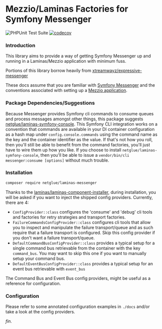 # Mezzio/Laminas Factories for Symfony Messenger

![PHPUnit Test Suite](https://github.com/netglue/laminas-messenger/workflows/PHPUnit%20Test%20Suite/badge.svg)
[![codecov](https://codecov.io/gh/netglue/laminas-messenger/branch/master/graph/badge.svg)](https://codecov.io/gh/netglue/laminas-messenger)

### Introduction

This library aims to provide a way of getting Symfony Messenger up and running in a Laminas/Mezzio application with minimum fuss.

Portions of this library borrow heavily from [xtreamwayz/expressive-messenger](https://github.com/xtreamwayz/expressive-messenger)

These docs assume that you are familiar with [Symfony Messenger](https://symfony.com/doc/current/messenger.html) and the conventions associated with setting up a [Mezzio application](https://docs.mezzio.dev/mezzio/).

### Package Dependencies/Suggestions

Because Messenger provides Symfony cli commands to consume queues and process messages amongst other things, this package suggests [netglue/laminas-symfony-console](https://github.com/netglue/laminas-symfony-console). This Symfony CLI integration works on a convention that commands are available in your DI container configuration as a hash map under `config.console.commands` using the command name as the key and the container identifier as the value. If that's not how you roll, then you'll still be able to benefit from the command factories, you'll just have to wire them up how you like. If you choose to install `netglue/laminas-symfony-console`, then you'll be able to issue a `vendor/bin/cli messenger:consume [options]` without much trouble. 

### Installation

```bash
composer require netglue/laminas-messenger
```

Thanks to the [laminas/laminas-component-installer](https://docs.laminas.dev/laminas-component-installer/), during installation, you will be asked if you want to inject the shipped config providers. Currently, there are 4:

- `ConfigProvider::class` configures the 'consume' and 'debug' cli tools and factories for retry strategies and transport factories.
- `FailureCommandsConfigProvider::class` configures cli tools that allow you to inspect and manipulate the failure transport/queue and as such require that a failure transport is configured. Skip this config provider if you don't want a failure transport/queue.
- `DefaultCommandBusConfigProvider::class` provides a typical setup for a single command bus retrievable from the container with the key `command_bus`. You may want to skip this one if you want to manually setup your command bus.
- `DefaultEventBusConfigProvider::class` provides a typical setup for an event bus retrievable with `event_bus`

The Command Bus and Event Bus config providers, might be useful as a reference for configuration.

### Configuration

Please refer to some annotated configuration examples in `./docs` and/or take a look at the config providers.

_fin._
